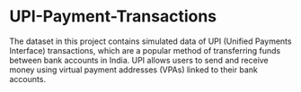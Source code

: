 # UPI-Payment-Transactions
The dataset in this project contains simulated data of UPI (Unified Payments Interface) transactions, which are a popular method of transferring funds between bank accounts in India. UPI allows users to send and receive money using virtual payment addresses (VPAs) linked to their bank accounts.
